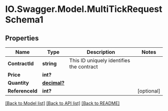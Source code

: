 # IO.Swagger.Model.MultiTickRequestSchema1
## Properties

Name | Type | Description | Notes
------------ | ------------- | ------------- | -------------
**ContractId** | **string** | This ID uniquely identifies the contract | 
**Price** | **int?** |  | 
**Quantity** | [**decimal?**](BigDecimal.md) |  | 
**ReferenceId** | **int?** |  | [optional] 

[[Back to Model list]](../README.md#documentation-for-models) [[Back to API list]](../README.md#documentation-for-api-endpoints) [[Back to README]](../README.md)

